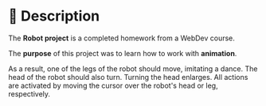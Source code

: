 # 📃 Description

The **Robot project** is a completed homework from a WebDev course.

The **purpose** of this project was to learn how to work with **animation**. 

As a result, one of the legs of the robot should move, imitating a dance. The head of the robot should also turn. Turning the head enlarges. All actions are activated by moving the cursor over the robot's head or leg, respectively.
